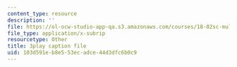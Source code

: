 ```yaml
---
content_type: resource
description: ''
file: https://ol-ocw-studio-app-qa.s3.amazonaws.com/courses/18-02sc-multivariable-calculus-fall-2010/103d591eb8e553ecadce44d3dfc6b0c9_7w1qqEUwn2k.vtt
file_type: application/x-subrip
resourcetype: Other
title: 3play caption file
uid: 103d591e-b8e5-53ec-adce-44d3dfc6b0c9
---
```

